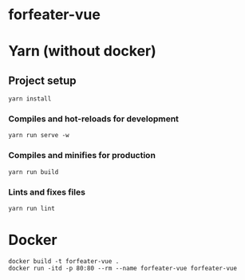 # forfeater-vue

# Yarn (without docker)

## Project setup
```
yarn install
```

### Compiles and hot-reloads for development
```
yarn run serve -w
```

### Compiles and minifies for production
```
yarn run build
```

### Lints and fixes files
```
yarn run lint
```

# Docker
```
docker build -t forfeater-vue .
docker run -itd -p 80:80 --rm --name forfeater-vue forfeater-vue
```